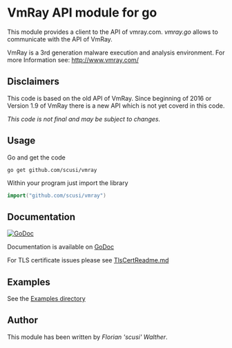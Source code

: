 VmRay API module for go
=======================

This module provides a client to the API of vmray.com.
_vmray.go_ allows to communicate with the API of VmRay.

VmRay is a 3rd generation malware execution and analysis environment.
For more Information see: http://www.vmray.com/

## Disclaimers

This code is based on the old API of VmRay. 
Since beginning of 2016 or Version 1.9 of VmRay there is a new API which is not yet coverd in this code.

*This code is not final and may be subject to changes.*

## Usage

Go and get the code

```shell
go get github.com/scusi/vmray
```

Within your program just import the library

```go
import("github.com/scusi/vmray")
```

## Documentation

[![GoDoc](https://godoc.org/github.com/scusi/vmray?status.svg)](https://godoc.org/github.com/scusi/vmray)

Documentation is available on [GoDoc](https://godoc.org/github.com/scusi/vmray)

For TLS certificate issues please see [TlsCertReadme.md](https://github.com/scusi/vmray/blob/master/TlsCertReadme.md)

## Examples

See the [Examples directory](https://github.com/scusi/vmray/tree/master/Examples)

## Author

This module has been written by _Florian 'scusi' Walther_.

